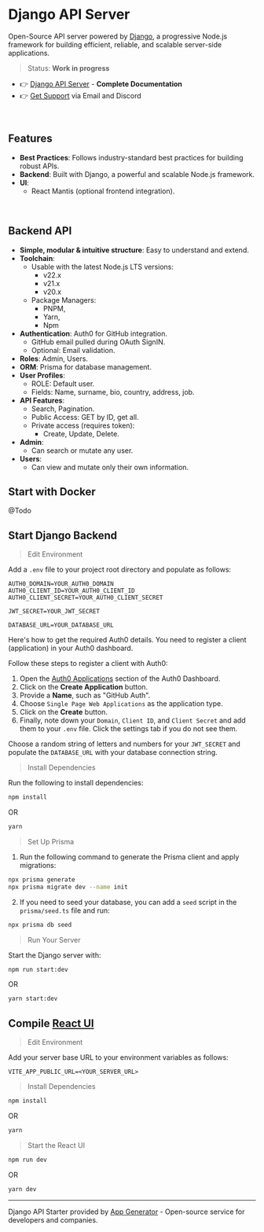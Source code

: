 # Django API Server

Open-Source API server powered by [Django](https://app-generator.dev/docs/technologies/django/index.html), a progressive Node.js framework for building efficient, reliable, and scalable server-side applications.

> Status: **Work in progress**

- 👉 [Django API Server](#) - **Complete Documentation**
- 👉 [Get Support](https://app-generator.dev/ticket/create/) via Email and Discord

<br />

## Features  

- **Best Practices**: Follows industry-standard best practices for building robust APIs.
- **Backend**: Built with Django, a powerful and scalable Node.js framework.
- **UI**: 
  - React Mantis (optional frontend integration).

<br />

## Backend API

- **Simple, modular & intuitive structure**: Easy to understand and extend.
- **Toolchain**:
  - Usable with the latest Node.js LTS versions:
    - v22.x
    - v21.x
    - v20.x
  - Package Managers: 
    - PNPM, 
    - Yarn, 
    - Npm  
- **Authentication**: Auth0 for GitHub integration.
  - GitHub email pulled during OAuth SignIN.
  - Optional: Email validation.
- **Roles**: Admin, Users.
- **ORM**: Prisma for database management.
- **User Profiles**:
  - ROLE: Default user.
  - Fields: Name, surname, bio, country, address, job.
- **API Features**:
  - Search, Pagination.
  - Public Access: GET by ID, get all.
  - Private access (requires token):
    - Create, Update, Delete.
- **Admin**:
  - Can search or mutate any user.
- **Users**:
  - Can view and mutate only their own information.

## Start with Docker

@Todo

## Start Django Backend

> Edit Environment

Add a `.env` file to your project root directory and populate as follows:

```env
AUTH0_DOMAIN=YOUR_AUTH0_DOMAIN
AUTH0_CLIENT_ID=YOUR_AUTH0_CLIENT_ID
AUTH0_CLIENT_SECRET=YOUR_AUTH0_CLIENT_SECRET

JWT_SECRET=YOUR_JWT_SECRET

DATABASE_URL=YOUR_DATABASE_URL
```

Here's how to get the required Auth0 details. You need to register a client (application) in your Auth0 dashboard.

Follow these steps to register a client with Auth0:

1. Open the [Auth0 Applications](https://manage.auth0.com/?_gl=1*1a4zekg*_ga*Mjg3MzE5NzcyLjE3MzcwMjU4MzA.*_ga_QKMSDV5369*MTczNzIwMTkzNy45LjEuMTczNzIwMTk1Ni40MS4wLjA.#/applications) section of the Auth0 Dashboard.
2. Click on the **Create Application** button.
3. Provide a **Name**, such as "GitHub Auth".
4. Choose `Single Page Web Applications` as the application type.
5. Click on the **Create** button.
6. Finally, note down your `Domain`, `Client ID`, and `Client Secret` and add them to your `.env` file. Click the settings tab if you do not see them.

Choose a random string of letters and numbers for your `JWT_SECRET` and populate the `DATABASE_URL` with your database connection string.

> Install Dependencies

Run the following to install dependencies:

```bash
npm install
```

OR

```bash
yarn
```

> Set Up Prisma

1. Run the following command to generate the Prisma client and apply migrations:

```bash
npx prisma generate
npx prisma migrate dev --name init
```

2. If you need to seed your database, you can add a `seed` script in the `prisma/seed.ts` file and run:

```bash
npx prisma db seed
```

> Run Your Server

Start the Django server with:

```bash
npm run start:dev
```

OR

```bash
yarn start:dev
```

## Compile [React UI](https://github.com/codedthemes/mantis-free-react-admin-template)

> Edit Environment

Add your server base URL to your environment variables as follows:

```env
VITE_APP_PUBLIC_URL=<YOUR_SERVER_URL>
```

> Install Dependencies

```bash
npm install
```

OR

```bash
yarn
```

> Start the React UI

```bash
npm run dev
```

OR

```bash
yarn dev
```

---
Django API Starter provided by [App Generator](https://app-generator.dev/) - Open-source service for developers and companies.

